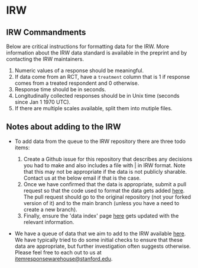 # IRW

## IRW Commandments
Below are critical instructions for formatting data for the IRW. More information about the IRW data standard is available in the preprint and by contacting the IRW maintainers. 
1. Numeric values of a response should be meaningful.
2. If data come from an RCT, have a `treatment` column that is 1 if response comes from a treated respondent and 0 otherwise. 
3. Response time should be in seconds. 
4. Longitudinally collected responses should be in Unix time (seconds since Jan 1 1970 UTC).
5. If there are multiple scales available, split them into mutiple files. 

## Notes about adding to the IRW
- To add data from the queue to the IRW repository there are three todo items:

  1. Create a Github issue for this repository that describes any decisions you had to make and also includes a file with | in IRW format. Note that this may not be appropriate if the data is not publicly sharable. Contact us at the below email if that is the case.
  2. Once we have confirmed that the data is appropriate, submit a pull request so that the code used to format the data gets added [here](https://github.com/ben-domingue/irw/tree/main/data). The pull request should go to the original repository (not your forked version of it) and to the main branch (unless you have a need to create a new branch).
  3. Finally, ensure the 'data index' page [here](https://docs.google.com/spreadsheets/d/1nhPyvuAm3JO8c9oa1swPvQZghAvmnf4xlYgbvsFH99s/edit#gid=0) gets updated with the relevant information.

- We have a queue of data that we aim to add to the IRW available [here](https://github.com/ben-domingue/irw/issues). We have typically tried to do some initial checks to ensure that these data are appropriate, but further investigation often suggests otherwise. Please feel free to each out to us at itemresponsewarehouse@stanford.edu.
